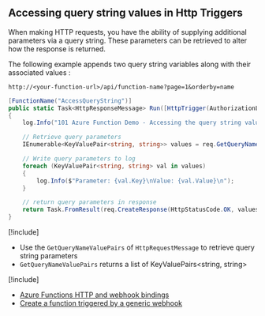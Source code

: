 ## Accessing query string values in Http Triggers

When making HTTP requests, you have the ability of supplying additional parameters via a query string. These parameters can be retrieved to alter how the response is returned.

The following example appends two query string variables along with their associated values
:

   `http://<your-function-url>/api/function-name?page=1&orderby=name`

```csharp
[FunctionName("AccessQueryString")]
public static Task<HttpResponseMessage> Run([HttpTrigger(AuthorizationLevel.Anonymous, "GET")]HttpRequestMessage req, TraceWriter log)
{
    log.Info("101 Azure Function Demo - Accessing the query string values in HTTP Triggers");

    // Retrieve query parameters
    IEnumerable<KeyValuePair<string, string>> values = req.GetQueryNameValuePairs();

    // Write query parameters to log
    foreach (KeyValuePair<string, string> val in values)
    {
        log.Info($"Parameter: {val.Key}\nValue: {val.Value}\n");
    }

    // return query parameters in response
    return Task.FromResult(req.CreateResponse(HttpStatusCode.OK, values));
}

```

[!include[](../includes/takeaways-heading.md)]
* Use the `GetQueryNameValuePairs` of `HttpRequestMessage` to retrieve query string parameters
* `GetQueryNameValuePairs` returns a list of KeyValuePairs<string, string>

[!include[](../includes/read-more-heading.md)]
* [Azure Functions HTTP and webhook bindings](https://docs.microsoft.com/en-us/azure/azure-functions/functions-bindings-http-webhook)
*  [Create a function triggered by a generic webhook](https://docs.microsoft.com/en-us/azure/azure-functions/functions-create-generic-webhook-triggered-function)
